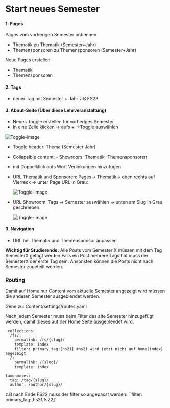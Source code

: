# Start neues Semester

#### 1. Pages

Pages vom vorherigen Semester unbennen

- Thematik zu Thematik (Semester+Jahr)
- Themensponsoren zu Themensponsoren (Semester+Jahr)

Neue Pages erstellen

- Thematik
- Themensponsoren

#### 2. Tags

- neuer Tag mit Semester + Jahr z.B FS23

#### 3. About-Seite (Über diese Lehrveranstaltung)

- Neues Toggle erstellen für vorheriges Semester
- In eine Zeile klicken -> aufs + ->Toggle auswählen

![Toggle-image](/Home/Pictures.png)

- Toggle header: Thema (Semester Jahr)
- Collapsible content: - Showroom -Thematik -Themensponsoren
- mit Doppelklick aufs Wort Verlinkungen hinzufügen
- URL Thematik und Sponsoren: Pages-> Thematik-> oben rechts auf Vierreck -> unter Page URL in Grau:

  ![Toggle-image](/Home/thematik.png)

- URL Showroom: Tags -> Semester auswählen -> unten am Slug in Grau geschrieben:

  ![Toggle-image](/Home/tags.png)

#### 3. Navigation

- URL bei Thematik und Themensponsor anpassen

**Wichtig für Studierende:** Alle Posts vom Semester X müssen mit dem Tag SemesterX getagt werden.Falls ein Post mehrere Tags hat muss der SemesterX der erste Tag sein. Ansonsten können die Posts nicht nach Semester zugeteilt werden.

### Routing

Damit auf Home nur Content vom aktuelle Semester angezeigt wird müssen die anderen Semester ausgeblendet werden.

Gehe zu: Content/settings/routes.yaml

Nach jedem Semester muss beim Filter das alte Semester hinzugefügt werden, damit dieses auf der Home Seite ausgeblendet wird.

```
 collections:
  /fs/:
    permalink: /fs/{slug}/
    template: index
    filter: primary_tag:[hs21] #hs21 wird jetzt nicht auf home(index) angezeigt
  /:
    permalink: /{slug}/
    template: index

taxonomies:
  tag: /tag/{slug}/
  author: /author/{slug}/
```

z.B nach Ende FS22 muss der filter so angepasst werden: ``filter: primary_tag:[hs21,fs22]`
